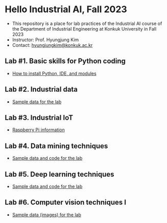 # Hello Industrial AI, Fall 2023
 - This repository is a place for lab practices of the Industrial AI course of the Department of Industrial Engineering at Konkuk University in Fall 2023
 - Instructor: Prof. Hyungjung Kim
 - Contact: hyungjungkim@konkuk.ac.kr

## Lab #1. Basic skills for Python coding
 - [How to install Python, IDE, and modules](how-to-install-python-env.md)

## Lab #2. Industrial data
 - [Sample data for the lab](/practice-industrial-data.md)

## Lab #3. Industrial IoT
 - [Raspberry Pi information](/raspberry-pi-practice.md)

## Lab #4. Data mining techniques
 - [Sample data and code for the lab](/data-mining-techniques.md)

## Lab #5. Deep learning techniques
 - [Sample data and code for the lab](/deep-learning-techniques.md)

 ## Lab #6. Computer vision techniques I
  - [Sample data (images) for the lab](/computer-vision-techniques-I.md)
  